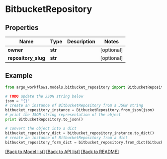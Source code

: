 # BitbucketRepository


## Properties

Name | Type | Description | Notes
------------ | ------------- | ------------- | -------------
**owner** | **str** |  | [optional] 
**repository_slug** | **str** |  | [optional] 

## Example

```python
from argo_workflows.models.bitbucket_repository import BitbucketRepository

# TODO update the JSON string below
json = "{}"
# create an instance of BitbucketRepository from a JSON string
bitbucket_repository_instance = BitbucketRepository.from_json(json)
# print the JSON string representation of the object
print BitbucketRepository.to_json()

# convert the object into a dict
bitbucket_repository_dict = bitbucket_repository_instance.to_dict()
# create an instance of BitbucketRepository from a dict
bitbucket_repository_form_dict = bitbucket_repository.from_dict(bitbucket_repository_dict)
```
[[Back to Model list]](../README.md#documentation-for-models) [[Back to API list]](../README.md#documentation-for-api-endpoints) [[Back to README]](../README.md)


